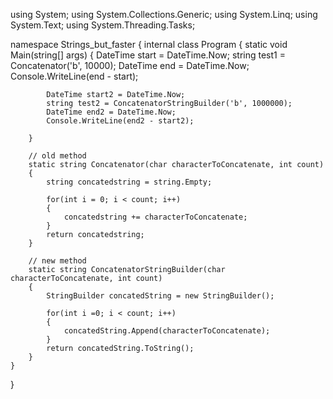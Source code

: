 using System;
using System.Collections.Generic;
using System.Linq;
using System.Text;
using System.Threading.Tasks;

namespace Strings_but_faster
{
    internal class Program
    {
        static void Main(string[] args)
        {
            DateTime start = DateTime.Now;
            string test1 = Concatenator('b', 10000);
            DateTime end = DateTime.Now;
            Console.WriteLine(end - start);

            DateTime start2 = DateTime.Now;
            string test2 = ConcatenatorStringBuilder('b', 1000000);
            DateTime end2 = DateTime.Now;
            Console.WriteLine(end2 - start2);

        }

        // old method
        static string Concatenator(char characterToConcatenate, int count)
        {
            string concatedstring = string.Empty;

            for(int i = 0; i < count; i++)
            {
                concatedstring += characterToConcatenate;
            }
            return concatedstring;
        }

        // new method
        static string ConcatenatorStringBuilder(char characterToConcatenate, int count)
        {
            StringBuilder concatedString = new StringBuilder();

            for(int i =0; i < count; i++)
            {
                concatedString.Append(characterToConcatenate);
            }
            return concatedString.ToString();
        }
    }
}
